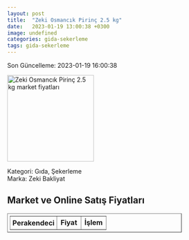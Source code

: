 ```yaml
---
layout: post
title:  "Zeki Osmancık Pirinç 2.5 kg"
date:   2023-01-19 13:00:38 +0300
image: undefined
categories: gida-sekerleme
tags: gida-sekerleme
---
```


Son Güncelleme: 2023-01-19 16:00:38

<img src="undefined" width="200" alt="Zeki Osmancık Pirinç 2.5 kg market fiyatları" />

Kategori: Gıda, Şekerleme
<br />
Marka: Zeki Bakliyat

<h2>Market ve Online Satış Fiyatları</h2>

<table border="1" style="padding: 5px;width:80%;">
  <tr>
    <td style="padding: 5px;"><strong>Perakendeci</strong></td>
    <td><strong>Fiyat</strong></td>
    <td><strong>İşlem</strong></td>
  </tr>
  
</table>
